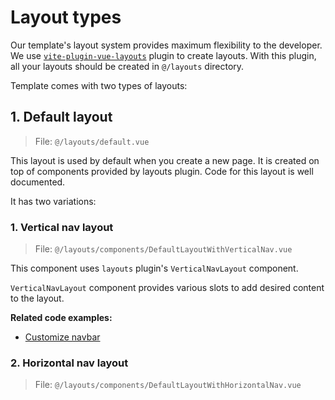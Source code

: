 # Layout types

Our template's layout system provides maximum flexibility to the developer. We use [`vite-plugin-vue-layouts`](https://github.com/JohnCampionJr/vite-plugin-vue-layouts) plugin to create layouts. With this plugin, all your layouts should be created in `@/layouts` directory.

Template comes with two types of layouts:

## 1. Default layout

> File: `@/layouts/default.vue`

This layout is used by default when you create a new page. It is created on top of components provided by layouts plugin. Code for this layout is well documented.

It has two variations:

### 1. Vertical nav layout

> File: `@/layouts/components/DefaultLayoutWithVerticalNav.vue`

This component uses `layouts` plugin's `VerticalNavLayout` component.

`VerticalNavLayout` component provides various slots to add desired content to the layout.

**Related code examples:**

- [Customize navbar](/code-examples/layout/customize-navbar.md)

### 2. Horizontal nav layout

> File: `@/layouts/components/DefaultLayoutWithHorizontalNav.vue`
